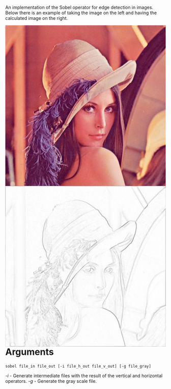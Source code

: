 An implementation of the Sobel operator for edge detection in images. Below there is an example of taking the image on the left and having the calculated image on the right.

<img style="float: left" src="readme_imgs/imgin.png" />
<img style="float: right" src="readme_imgs/imgout.png" />

Arguments
=========

    sobel file_in file_out [-i file_h_out file_v_out] [-g file_gray]

*-i* - Generate intermediate files with the result of the vertical and horizontal operators.
*-g* - Generate the gray scale file.

